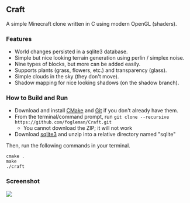 ## Craft

A simple Minecraft clone written in C using modern OpenGL (shaders).

### Features

* World changes persisted in a sqlite3 database.
* Simple but nice looking terrain generation using perlin / simplex noise.
* Nine types of blocks, but more can be added easily.
* Supports plants (grass, flowers, etc.) and transparency (glass).
* Simple clouds in the sky (they don't move).
* Shadow mapping for nice looking shadows (on the shadow branch).

### How to Build and Run

- Download and install [CMake](http://www.cmake.org/cmake/resources/software.html) and [Git](http://git-scm.com/downloads) if you don't already have them.
- From the terminal/command prompt, run `git clone --recursive https://github.com/fogleman/Craft.git`
    - You cannot download the ZIP; it will not work
- Download [sqlite3](http://www.sqlite.org/download.html) and unzip into a relative directory named "sqlite"

Then, run the following commands in your terminal.

    cmake .
    make
    ./craft

### Screenshot

![](https://raw.github.com/fogleman/Craft/master/screenshot.png)
